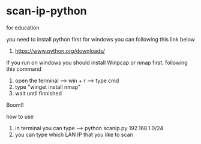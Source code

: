 # scan-ip-python
for education

you need to install python first
for windows you can following this link below
1. https://www.python.org/downloads/

If you run on windows you should install Winpcap or nmap first.
following this command 
1. open the terminal --> win + r --> type cmd
2. type "winget install nmap"
3. wait until finnished

Boom!!

how to use
1. in terminal you can type --> python scanip.py 192.168.1.0/24
2. you can type which LAN IP that you like to scan

